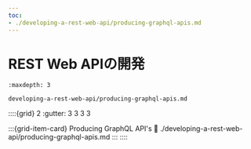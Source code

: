 ```yaml
---
toc:
- ./developing-a-rest-web-api/producing-graphql-apis.md
---
```


# REST Web APIの開発

```{toctree}
:maxdepth: 3

developing-a-rest-web-api/producing-graphql-apis.md
```

::::{grid} 2 :gutter: 3 3 3 3

:::{grid-item-card} Producing GraphQL API's
:link: ./developing-a-rest-web-api/producing-graphql-apis.md
::: ::::

